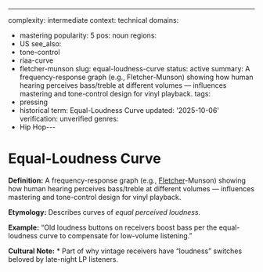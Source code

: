 ---
complexity: intermediate
context: technical
domains:
- mastering
popularity: 5
pos: noun
regions:
- US
see_also:
- tone-control
- riaa-curve
- fletcher-munson
slug: equal-loudness-curve
status: active
summary: A frequency-response graph (e.g., Fletcher-Munson) showing how human hearing
  perceives bass/treble at different volumes — influences mastering and tone-control
  design for vinyl playback.
tags:
- pressing
- historical
term: Equal-Loudness Curve
updated: '2025-10-06'
verification: unverified
genres:
- Hip Hop---

# Equal-Loudness Curve

**Definition:** A frequency-response graph (e.g., [Fletcher](../f/fletcher-munson-curve.md)-Munson) showing how human hearing perceives bass/treble at different volumes — influences mastering and tone-control design for vinyl playback.

**Etymology:** Describes curves of *equal perceived loudness.*

**Example:** “Old loudness buttons on receivers boost bass per the equal-loudness curve to compensate for low-volume listening.”

**Cultural Note:** * Part of why vintage receivers have “loudness” switches beloved by late-night LP listeners.


